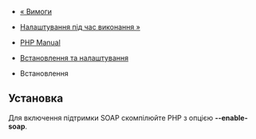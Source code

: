 - [« Вимоги](soap.requirements.md)
- [Налаштування під час виконання »](soap.configuration.md)

- [PHP Manual](index.md)
- [Встановлення та налаштування](soap.setup.md)
- Встановлення

## Установка

Для включення підтримки SOAP скомпілюйте PHP з опцією
**--enable-soap**.
